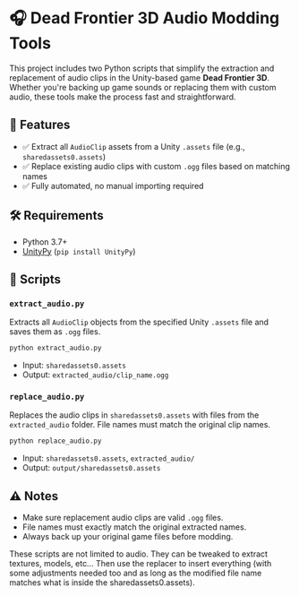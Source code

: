# 🎧 Dead Frontier 3D Audio Modding Tools

This project includes two Python scripts that simplify the extraction and replacement of audio clips in the Unity-based game **Dead Frontier 3D**. Whether you're backing up game sounds or replacing them with custom audio, these tools make the process fast and straightforward.

## 📁 Features

- ✅ Extract all `AudioClip` assets from a Unity `.assets` file (e.g., `sharedassets0.assets`)
- ✅ Replace existing audio clips with custom `.ogg` files based on matching names
- ✅ Fully automated, no manual importing required

## 🛠️ Requirements

- Python 3.7+
- [UnityPy](https://pypi.org/project/UnityPy/) (`pip install UnityPy`)

## 📜 Scripts

### `extract_audio.py`

Extracts all `AudioClip` objects from the specified Unity `.assets` file and saves them as `.ogg` files.

```bash
python extract_audio.py
```

- Input: `sharedassets0.assets`
- Output: `extracted_audio/clip_name.ogg`

### `replace_audio.py`

Replaces the audio clips in `sharedassets0.assets` with files from the `extracted_audio` folder. File names must match the original clip names.

```bash
python replace_audio.py
```

- Input: `sharedassets0.assets`, `extracted_audio/`
- Output: `output/sharedassets0.assets`

## ⚠️ Notes

- Make sure replacement audio clips are valid `.ogg` files.
- File names must exactly match the original extracted names.
- Always back up your original game files before modding.

These scripts are not limited to audio.
They can be tweaked to extract textures, models, etc... Then use the replacer to insert everything (with some adjustments needed too and as long as the modified file name matches what is inside the sharedassets0.assets).
